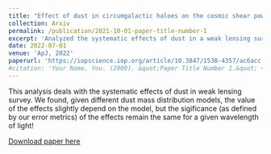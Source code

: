 ```yaml
---
title: "Effect of dust in circumgalactic haloes on the cosmic shear power spectrum"
collection: Arxiv
permalink: /publication/2021-10-01-paper-title-number-1
excerpt: 'Analyzed the systematic effects of dust in a weak lensing survey.'
date: 2022-07-01
venue: 'ApJ, 2022'
paperurl: 'https://iopscience.iop.org/article/10.3847/1538-4357/ac6acc'
#citation: 'Your Name, You. (2009). &quot;Paper Title Number 1.&quot; <i>Journal 1</i>. 1(1).'
---
```

This analysis deals with the systematic effects of dust in weak lensing survey. We found, given different dust mass distribution models, the value of the effects slightly depend on the model, but the sigificance (as defined by our error metrics) of the effects remain the same for a given wavelength of light!

[Download paper here](https://iopscience.iop.org/article/10.3847/1538-4357/ac6acc)

<!-- Recommended citation: Your Name, You. (2009). "Paper Title Number 1." <i>Journal 1</i>. 1(1). -->